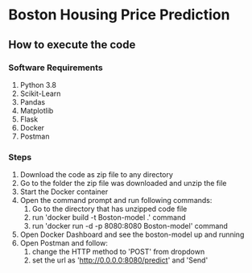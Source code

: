 # Boston Housing Price Prediction

## How to execute the code
### Software Requirements
1. Python 3.8
2. Scikit-Learn
3. Pandas
4. Matplotlib
5. Flask
6. Docker
7. Postman 

### Steps
1. Download the code as zip file to any directory
2. Go to the folder the zip file was downloaded and unzip the file
3. Start the Docker container
4. Open the command prompt and run following commands:
    1. Go to the directory that has unzipped code file 
    2. run 'docker build -t Boston-model .' command
    3. run 'docker run -d -p 8080:8080 Boston-model' command
5. Open Docker Dashboard and see the boston-model up and running
6. Open Postman and follow:
    1. change the HTTP method to 'POST' from dropdown
    2. set the url as 'http://0.0.0.0:8080/predict' and 'Send'
